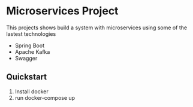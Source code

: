 # Microservices Project

This projects shows build a system with microservices using some of the lastest technologies
- Spring Boot
- Apache Kafka
- Swagger

## Quickstart

1. Install docker
2. run docker-compose up
